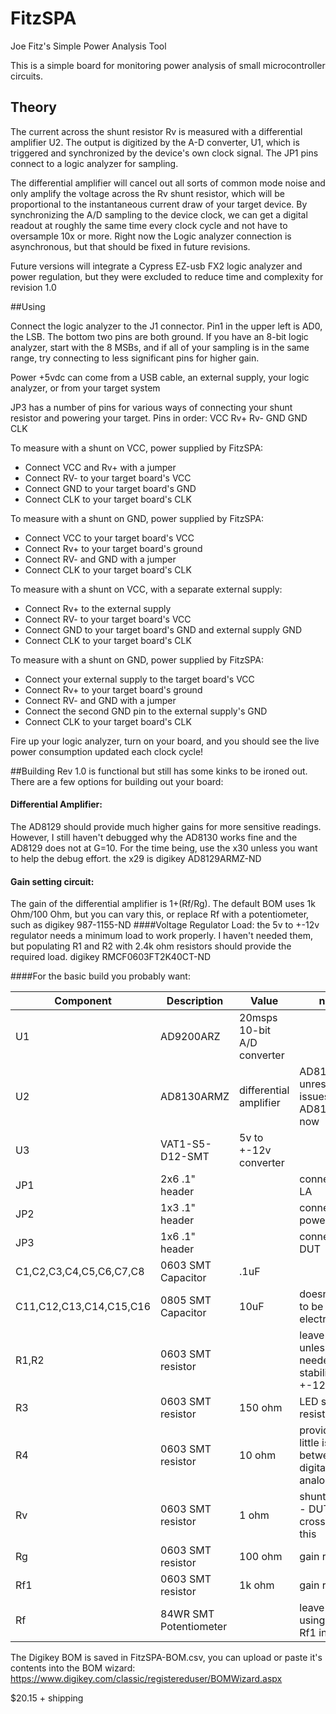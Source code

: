 FitzSPA
=======

Joe Fitz's Simple Power Analysis Tool

This is a simple board for monitoring power analysis of small microcontroller circuits.

## Theory

The current across the shunt resistor Rv is measured with a differential amplifier U2. The output is digitized by the A-D converter, U1, which is triggered and synchronized by the device's own clock signal. The JP1 pins connect to a logic analyzer for sampling.

The differential amplifier will cancel out all sorts of common mode noise and only amplify the voltage across the Rv shunt resistor, which will be proportional to the instantaneous current draw of your target device. By synchronizing the A/D sampling to the device clock, we can get a digital readout at roughly the same time every clock cycle and not have to oversample 10x or more. Right now the Logic analyzer connection is asynchronous, but that should be fixed in future revisions.

Future versions will integrate a Cypress EZ-usb FX2 logic analyzer and power regulation, but they were excluded to reduce time and complexity for revision 1.0

##Using

Connect the logic analyzer to the J1 connector. Pin1 in the upper left is AD0, the LSB. The bottom two pins are both ground. If you have an 8-bit logic analyzer, start with the 8 MSBs, and if all of your sampling is in the same range, try connecting to less significant pins for higher gain.

Power +5vdc can come from a USB cable, an external supply, your logic analyzer, or from your target system

JP3 has a number of pins for various ways of connecting your shunt resistor and powering your target. Pins in order: VCC  Rv+  Rv-  GND  GND  CLK

To measure with a shunt on VCC, power supplied by FitzSPA:
* Connect VCC and Rv+ with a jumper
* Connect RV- to your target board's VCC
* Connect GND to your target board's GND
* Connect CLK to your target board's CLK

To measure with a shunt on GND, power supplied by FitzSPA:
* Connect VCC to your target board's VCC
* Connect Rv+ to your target board's ground
* Connect RV- and GND with a jumper
* Connect CLK to your target board's CLK

To measure with a shunt on VCC, with a separate external supply:
* Connect Rv+ to the external supply
* Connect RV- to your target board's VCC
* Connect GND to your target board's GND and external supply GND
* Connect CLK to your target board's CLK

To measure with a shunt on GND, power supplied by FitzSPA:
* Connect your external supply to the target board's VCC
* Connect Rv+ to your target board's ground
* Connect RV- and GND with a jumper
* Connect the second GND pin to the external supply's GND
* Connect CLK to your target board's CLK

Fire up your logic analyzer, turn on your board, and you should see the live power consumption updated each clock cycle!

##Building
Rev 1.0 is functional but still has some kinks to be ironed out. There are a few options for building out your board:

#### Differential Amplifier:
The AD8129 should provide much higher gains for more sensitive readings. However, I still haven't debugged why the AD8130 works fine and the AD8129 does not at G=10. For the time being, use the x30 unless you want to help the debug effort. the x29 is digikey AD8129ARMZ-ND
#### Gain setting circuit:
The gain of the differential amplifier is 1+(Rf/Rg). The default BOM uses 1k Ohm/100 Ohm, but you can vary this, or replace Rf with a potentiometer, such as digikey 987-1155-ND
####Voltage Regulator Load:
the 5v to +-12v regulator needs a minimum load to work properly. I haven't needed them, but populating R1 and R2 with 2.4k ohm resistors should provide the required load. digikey RMCF0603FT2K40CT-ND

####For the basic build you probably want:

Component | Description | Value | notes | Digikey | Price
--- | --- | --- | --- | --- | ---
U1 | AD9200ARZ | 20msps 10-bit A/D converter | | AD9200ARSZ-ND | 5.83
U2 | AD8130ARMZ | differential amplifier | AD8129 - unresolved issues. use AD8130 for now | AD8130ARMZ-ND | 4.06
U3 | VAT1-S5-D12-SMT | 5v to +-12v converter | | 102-1386-1-ND | 5.51
JP1 | 2x6 .1" header | | connects to LA | S1012EC-40-ND	| 0.51
JP2 | 1x3 .1" header | | connects ot power/ground | same as jp1 |
JP3 | 1x6 .1" header | | connects ot DUT | same as jp1 |
C1,C2,C3,C4,C5,C6,C7,C8 | 0603 SMT Capacitor | .1uF | | 587-1240-1-ND	| 0.10
C11,C12,C13,C14,C15,C16 | 0805 SMT Capacitor | 10uF | doesn't need to be electrolytic | 587-1295-1-ND | 0.54
R1,R2 | 0603 SMT resistor |  | leave empty unless needed to stabilize +-12v output |
R3 | 0603 SMT resistor | 150 ohm | LED series resistor | RMCF0603FT150RCT-ND | 0.04
R4 | 0603 SMT resistor | 10 ohm | provides a little isolation between digital and analog VCC | RMCF0603FT10R0CT-ND | 0.04
Rv | 0603 SMT resistor | 1 ohm | shunt resistor - DUT power crosses over this | RMCF0603FT1R00CT-ND	| 0.04 
Rg | 0603 SMT resistor | 100 ohm | gain resistor | RMCF0603FT100RCT-ND | 0.04
Rf1 | 0603 SMT resistor | 1k ohm | gain resistor | RMCF0603FT1K00CT-ND | 0.04
Rf | 84WR SMT Potentiometer |  | leave empty if using fixed Rf1 instead |

The Digikey BOM is saved in FitzSPA-BOM.csv, you can upload or paste it's contents into the BOM wizard: https://www.digikey.com/classic/registereduser/BOMWizard.aspx

$20.15 + shipping
